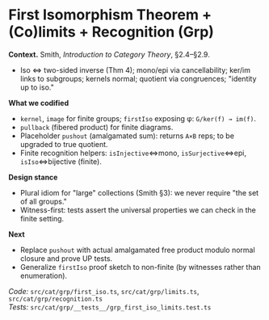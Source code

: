 # First Isomorphism Theorem + (Co)limits + Recognition (Grp)

**Context.** Smith, *Introduction to Category Theory*, §2.4–§2.9.
- Iso ⇔ two-sided inverse (Thm 4); mono/epi via cancellability; ker/im links to subgroups; kernels normal; quotient via congruences; "identity up to iso."

**What we codified**
- `kernel`, `image` for finite groups; `firstIso` exposing φ: `G/ker(f) → im(f)`.
- `pullback` (fibered product) for finite diagrams.
- Placeholder `pushout` (amalgamated sum): returns `A×B` reps; to be upgraded to true quotient.
- Finite recognition helpers: `isInjective`⇔mono, `isSurjective`⇔epi, `isIso`⇔bijective (finite).

**Design stance**
- Plural idiom for "large" collections (Smith §3): we never require "the set of all groups."
- Witness-first: tests assert the universal properties we can check in the finite setting.

**Next**
- Replace `pushout` with actual amalgamated free product modulo normal closure and prove UP tests.
- Generalize `firstIso` proof sketch to non-finite (by witnesses rather than enumeration).

*Code:* `src/cat/grp/first_iso.ts`, `src/cat/grp/limits.ts`, `src/cat/grp/recognition.ts`  
*Tests:* `src/cat/grp/__tests__/grp_first_iso_limits.test.ts`